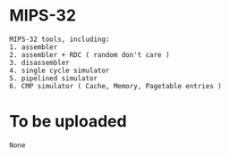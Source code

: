 MIPS-32
=======

    MIPS-32 tools, including:
    1. assembler
    2. assembler + RDC ( random don't care )
    3. disassembler
    4. single cycle simulator
    5. pipelined simulator
    6. CMP simulator ( Cache, Memory, Pagetable entries )

To be uploaded
==============
    None
